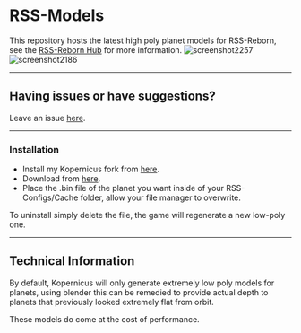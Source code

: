 # RSS-Models
This repository hosts the latest high poly planet models for RSS-Reborn, see the [RSS-Reborn Hub](https://github.com/RSS-Reborn/RSS-Reborn) for more information.
![screenshot2257](https://github.com/RSS-Reborn/RSS-Models/assets/77298148/9988bd36-0b2b-4745-9f76-2f36b4688788)
![screenshot2186](https://github.com/RSS-Reborn/RSS-Models/assets/77298148/97fd2f75-746f-4d2a-8711-f51cbd7c8207)

---
## Having issues or have suggestions?
Leave an issue [here](https://github.com/RSS-Reborn/RSS-Reborn/issues).

---
### Installation
- Install my Kopernicus fork from [here](https://github.com/ballisticfox/Kopernicus/releases).
- Download from [here]().
- Place the .bin file of the planet you want inside of your RSS-Configs/Cache folder, allow your file manager to overwrite.

To uninstall simply delete the file, the game will regenerate a new low-poly one.

---

## Technical Information
By default, Kopernicus will only generate extremely low poly models for planets, using blender this can be remedied to provide actual depth to planets that previously looked extremely flat from orbit.

These models do come at the cost of performance.

